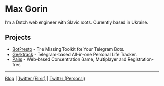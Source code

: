 # Max Gorin

I’m a Dutch web engineer with Slavic roots. Currently based in Ukraine.

## Projects

* [BotPresto](https://botpresto.com) - The Missing Toolkit for Your Telegram Bots.
* [Geektrack](https://geektrack.mxgrn.com/) - Telegram-based All-in-one Personal Life Tracker.
* [Pairs](https://github.com/mxgrn/pairs.one) - Web-based Concentration Game, Multiplayer and Registration-free.

---

[Blog](https://mxgrn.com) | [Twitter (Elixir)](https://twitter.com/elixirfun) | [Twitter (Personal)](https://twitter.com/mxgrn)
